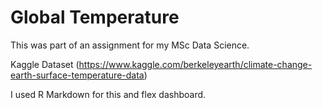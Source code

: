 # Global Temperature 

This was part of an assignment for my MSc Data Science.

Kaggle Dataset (https://www.kaggle.com/berkeleyearth/climate-change-earth-surface-temperature-data) 

I used R Markdown for this and flex dashboard. 
